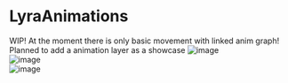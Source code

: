 # LyraAnimations
WIP! At the moment there is only basic movement with linked anim graph! Planned to add a animation layer as a showcase
![image](https://github.com/mon1ag/LyraAnimations/assets/49873500/405c2bdf-542c-4152-bc13-5cb49bb58826)</br>
![image](https://github.com/mon1ag/LyraAnimations/assets/49873500/5a635930-ef54-47aa-9887-25d85d01f08d)</br>
![image](https://github.com/mon1ag/LyraAnimations/assets/49873500/77ad0c16-53d1-490e-93a4-32e0b0888d7f)

